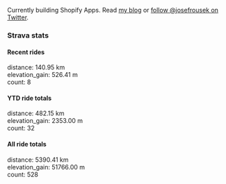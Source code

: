 Currently building Shopify Apps. Read [my blog](https://blog.rousek.name/) or [follow @josefrousek on Twitter](https://twitter.com/josefrousek).

### Strava stats

<!-- strava_stats starts -->
#### Recent rides

distance: 140.95 km  
elevation_gain: 526.41 m  
count: 8


#### YTD ride totals

distance: 482.15 km  
elevation_gain: 2353.00 m  
count: 32


#### All ride totals

distance: 5390.41 km  
elevation_gain: 51766.00 m  
count: 528


<!-- strava_stats ends -->